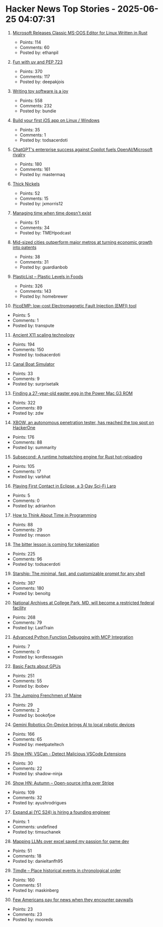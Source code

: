# Hacker News Top Stories - 2025-06-25 04:07:31

1. [Microsoft Releases Classic MS-DOS Editor for Linux Written in Rust](https://github.com/microsoft/edit)
   - Points: 114
   - Comments: 60
   - Posted by: ethanpil

2. [Fun with uv and PEP 723](https://www.cottongeeks.com/articles/2025-06-24-fun-with-uv-and-pep-723)
   - Points: 370
   - Comments: 117
   - Posted by: deepakjois

3. [Writing toy software is a joy](https://blog.jsbarretto.com/post/software-is-joy)
   - Points: 558
   - Comments: 232
   - Posted by: bundie

4. [Build your first iOS app on Linux / Windows](https://xtool.sh/tutorials/xtool/first-app/)
   - Points: 35
   - Comments: 1
   - Posted by: todsacerdoti

5. [ChatGPT's enterprise success against Copilot fuels OpenAI/Microsoft rivalry](https://www.bloomberg.com/news/articles/2025-06-24/chatgpt-vs-copilot-inside-the-openai-and-microsoft-rivalry)
   - Points: 180
   - Comments: 161
   - Posted by: mastermaq

6. [Thick Nickels](https://thick-coins.net/?_bhlid=8a5736885893b7837e681aa73f890b9805a4673e)
   - Points: 52
   - Comments: 15
   - Posted by: jxmorris12

7. [Managing time when time doesn't exist](https://multiverseemployeehandbook.com/blog/temporal-resources-managing-time-when-time-doesnt-exist/)
   - Points: 51
   - Comments: 34
   - Posted by: TMEHpodcast

8. [Mid-sized cities outperform major metros at turning economic growth into patents](https://www.governance.fyi/p/booms-not-busts-drives-innovation)
   - Points: 38
   - Comments: 31
   - Posted by: guardianbob

9. [PlasticList – Plastic Levels in Foods](https://www.plasticlist.org/)
   - Points: 326
   - Comments: 143
   - Posted by: homebrewer

10. [PicoEMP: low-cost Electromagnetic Fault Injection (EMFI) tool](https://github.com/newaetech/chipshouter-picoemp)
   - Points: 5
   - Comments: 1
   - Posted by: transpute

11. [Ancient X11 scaling technology](https://flak.tedunangst.com/post/forbidden-secrets-of-ancient-X11-scaling-technology-revealed)
   - Points: 194
   - Comments: 150
   - Posted by: todsacerdoti

12. [Canal Boat Simulator](https://jacobfilipp.com/boat/)
   - Points: 33
   - Comments: 9
   - Posted by: surprisetalk

13. [Finding a 27-year-old easter egg in the Power Mac G3 ROM](https://www.downtowndougbrown.com/2025/06/finding-a-27-year-old-easter-egg-in-the-power-mac-g3-rom/)
   - Points: 322
   - Comments: 89
   - Posted by: zdw

14. [XBOW, an autonomous penetration tester, has reached the top spot on HackerOne](https://xbow.com/blog/top-1-how-xbow-did-it/)
   - Points: 176
   - Comments: 88
   - Posted by: summarity

15. [Subsecond: A runtime hotpatching engine for Rust hot-reloading](https://docs.rs/subsecond/0.7.0-alpha.1/subsecond/index.html)
   - Points: 105
   - Comments: 17
   - Posted by: varbhat

16. [Playing First Contact in Eclipse, a 3-Day Sci-Fi Larp](https://mssv.net/2025/06/15/playing-first-contact-in-eclipse-a-spectacular-3-day-sci-fi-larp/)
   - Points: 5
   - Comments: 0
   - Posted by: adrianhon

17. [How to Think About Time in Programming](https://shanrauf.com/archive/how-to-think-about-time-in-programming)
   - Points: 88
   - Comments: 29
   - Posted by: rmason

18. [The bitter lesson is coming for tokenization](https://lucalp.dev/bitter-lesson-tokenization-and-blt/)
   - Points: 225
   - Comments: 96
   - Posted by: todsacerdoti

19. [Starship: The minimal, fast, and customizable prompt for any shell](https://starship.rs/)
   - Points: 387
   - Comments: 180
   - Posted by: benoitg

20. [National Archives at College Park, MD, will become a restricted federal facility](https://www.archives.gov/college-park)
   - Points: 268
   - Comments: 79
   - Posted by: LastTrain

21. [Advanced Python Function Debugging with MCP Integration](https://github.com/kordless/gnosis-mystic)
   - Points: 7
   - Comments: 0
   - Posted by: kordlessagain

22. [Basic Facts about GPUs](https://damek.github.io/random/basic-facts-about-gpus/)
   - Points: 251
   - Comments: 55
   - Posted by: ibobev

23. [The Jumping Frenchmen of Maine](https://www.amusingplanet.com/2025/06/the-jumping-frenchmen-of-maine.html)
   - Points: 29
   - Comments: 2
   - Posted by: bookofjoe

24. [Gemini Robotics On-Device brings AI to local robotic devices](https://deepmind.google/discover/blog/gemini-robotics-on-device-brings-ai-to-local-robotic-devices/)
   - Points: 166
   - Comments: 65
   - Posted by: meetpateltech

25. [Show HN: VSCan - Detect Malicious VSCode Extensions](https://vscan.dev/)
   - Points: 30
   - Comments: 22
   - Posted by: shadow-ninja

26. [Show HN: Autumn – Open-source infra over Stripe](https://github.com/useautumn/autumn)
   - Points: 109
   - Comments: 32
   - Posted by: ayushrodrigues

27. [Expand.ai (YC S24) is hiring a founding engineer](undefined)
   - Points: 1
   - Comments: undefined
   - Posted by: timsuchanek

28. [Mapping LLMs over excel saved my passion for game dev](https://danieltan.weblog.lol/2025/06/map-llms-excel-saved-my-passion-for-game-dev)
   - Points: 51
   - Comments: 18
   - Posted by: danieltanfh95

29. [Timdle – Place historical events in chronological order](https://www.timdle.com/)
   - Points: 160
   - Comments: 51
   - Posted by: maskinberg

30. [Few Americans pay for news when they encounter paywalls](https://www.pewresearch.org/short-reads/2025/06/24/few-americans-pay-for-news-when-they-encounter-paywalls/)
   - Points: 23
   - Comments: 23
   - Posted by: mooreds

